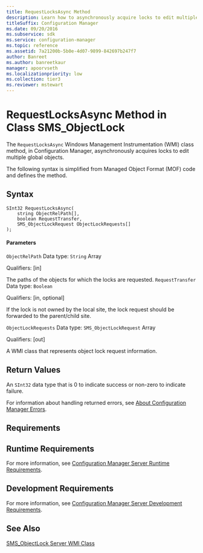 ```yaml
---
title: RequestLocksAsync Method
description: Learn how to asynchronously acquire locks to edit multiple global objects using RequestLocksAsync class method in Configuration Manager.
titleSuffix: Configuration Manager
ms.date: 09/20/2016
ms.subservice: sdk
ms.service: configuration-manager
ms.topic: reference
ms.assetid: 7a21200b-5b0e-4d07-9899-842697b247f7
author: Banreet
ms.author: banreetkaur
manager: apoorvseth
ms.localizationpriority: low
ms.collection: tier3
ms.reviewer: mstewart
---
```

# RequestLocksAsync Method in Class SMS_ObjectLock
The `RequestLocksAsync` Windows Management Instrumentation (WMI) class method, in Configuration Manager, asynchronously acquires locks to edit multiple global objects.

 The following syntax is simplified from Managed Object Format (MOF) code and defines the method.

## Syntax

```
SInt32 RequestLocksAsync(
    string ObjectRelPath[],
    boolean RequestTransfer,
    SMS_ObjectLockRequest ObjectLockRequests[]
);
```

#### Parameters
 `ObjectRelPath`
 Data type: `String` Array

 Qualifiers: [in]

 The paths of the objects for which the locks are requested.
 `RequestTransfer`
 Data type: `Boolean`

 Qualifiers: [in, optional]

 If the lock is not owned by the local site, the lock request should be forwarded to the parent/child site.

 `ObjectLockRequests`
 Data type: `SMS_ObjectLockRequest` Array

 Qualifiers: [out]

 A WMI class that represents object lock request information.

## Return Values
 An `SInt32` data type that is 0 to indicate success or non-zero to indicate failure.

 For information about handling returned errors, see [About Configuration Manager Errors](../../../develop/core/understand/about-configuration-manager-errors.md).

## Requirements

## Runtime Requirements
 For more information, see [Configuration Manager Server Runtime Requirements](../../../develop/core/reqs/server-runtime-requirements.md).

## Development Requirements
 For more information, see [Configuration Manager Server Development Requirements](../../../develop/core/reqs/server-development-requirements.md).

## See Also
 [SMS_ObjectLock Server WMI Class](../../../develop/reference/misc/sms_objectlock-server-wmi-class.md)
